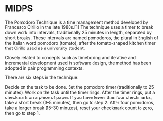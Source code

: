 # MIDPS
The Pomodoro Technique is a time management method developed by Francesco Cirillo in the late 1980s.[1] The technique uses a timer to break down work into intervals, traditionally 25 minutes in length, separated by short breaks. These intervals are named pomodoros, the plural in English of the Italian word pomodoro (tomato), after the tomato-shaped kitchen timer that Cirillo used as a university student.

Closely related to concepts such as timeboxing and iterative and incremental development used in software design, the method has been adopted in pair programming contexts.

There are six steps in the technique:

Decide on the task to be done.
Set the pomodoro timer (traditionally to 25 minutes).
Work on the task until the timer rings.
After the timer rings, put a checkmark on a piece of paper.
If you have fewer than four checkmarks, take a short break (3–5 minutes), then go to step 2.
After four pomodoros, take a longer break (15–30 minutes), reset your checkmark count to zero, then go to step 1.
